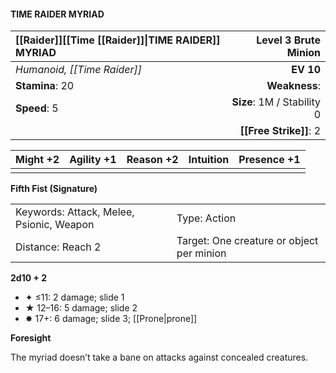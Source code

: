 #### TIME RAIDER MYRIAD

| [[Raider]]\[\[Time [[Raider]]\|TIME RAIDER\]\] MYRIAD |   **Level 3 Brute Minion** |
| :---------------------------------------------------- | -------------------------: |
| *Humanoid, [[Time Raider]]*                           |                  **EV 10** |
| **Stamina**: 20                                       |              **Weakness**: |
| **Speed**: 5                                          | **Size**: 1M / Stability 0 |
|                                                       |     **[[Free Strike]]**: 2 |

| **Might** +2 | **Agility** +1 | **Reason** +2 | **Intuition** | **Presence** +1 |
| ------------ | -------------- | ------------- | ------------- | --------------- |
|              |                |               |               |                 |

**Fifth Fist (Signature)**

|                                          |                                           |
| :--------------------------------------- | :---------------------------------------- |
| Keywords: Attack, Melee, Psionic, Weapon | Type: Action                              |
| Distance: Reach 2                        | Target: One creature or object per minion |

**2d10 + 2**

- ✦ ≤11: 2 damage; slide 1
- ★ 12–16: 5 damage; slide 2
- ✸ 17+: 6 damage; slide 3; [[Prone|prone]]

**Foresight**

The myriad doesn’t take a bane on attacks against concealed creatures.
